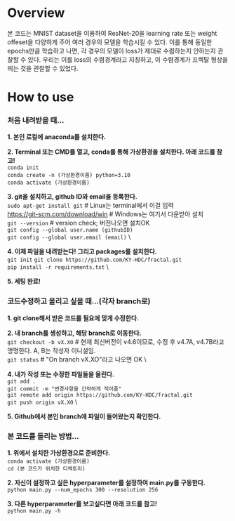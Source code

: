 # Overview

본 코드는 MNIST dataset을 이용하여 ResNet-20을 learning rate 또는 weight offeset을 다양하게 주어 여러 경우의 모델을 학습시킬 수 있다. 이를 통해 동일한 epochs만큼 학습하고 나면, 각 경우의 모델이 loss가 제대로 수렴하는지 안하는지 관찰할 수 있다. 우리는 이를 loss의 수렴경계라고 지칭하고, 이 수렴경계가 프렉탈 형상을 띄는 것을 관찰할 수 있었다.


# How to use

### 처음 내려받을 때...

**1. 본인 로컬에 anaconda를 설치한다.**
   
**2. Terminal 또는 CMD를 열고, conda를 통해 가상환경을 설치한다. 아래 코드를 참고!** \
   `conda init` \
   `conda create -n (가상환경이름) python=3.10` \
   `conda activate (가상환경이름)`
   
**3. git을 설치하고, github ID와 email을 등록한다.** \
   `sudo apt-get install git`    # Linux는 terminal에서 이걸 입력 \
   https://git-scm.com/download/win    # Windows는 여기서 다운받아 설치 \
   `git --version`    # version check; 버전나오면 설치OK \
   `git config --global user.name (githubID)` \
   `git config --global user.email (email)` \
   
**4. 이제 파일을 내려받는다! 그리고 packages를 설치한다.** \
   `git init`
   `git clone https://github.com/KY-HDC/fractal.git` \
   `pip install -r requirements.txt` \

**5. 세팅 완료!**


### 코드수정하고 올리고 싶을 때...(각자 branch로)

**1. git clone해서 받은 코드를 필요에 맞게 수정한다.**

**2. 내 branch를 생성하고, 해당 branch로 이동한다.** \
   `git checkout -b vX.XO`    # 현재 최신버전이 v4.6이므로, 수정 후 v4.7A, v4.7B라고 명명한다. A, B는 작성자 이니셜임. \
   `git status`         # "On branch vX.XO"라고 나오면 OK \

**4. 내가 작성 또는 수정한 파일들을 올린다.** \
   `git add .` \
   `git commit -m "변경사항을 간략하게 적어줌"` \
   `git remote add origin https://github.com/KY-HDC/fractal.git` \
   `git push origin vX.XO` \

**5. Github에서 본인 branch에 파일이 들어왔는지 확인한다.** 

### 본 코드를 돌리는 방법...

**1. 위에서 설치한 가상환경으로 준비한다.** \
   `conda activate (가상환경이름)` \
   `cd (본 코드가 위치한 디렉토리)`

**2. 자신이 설정하고 싶은 hyperparameter를 설정하여 main.py를 구동한다.** \
   `python main.py --num_epochs 300 --resolution 256`

**3. 다른 hyperparameter를 보고싶다면 아래 코드를 참고!** \
   `python main.py -h`
